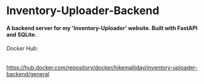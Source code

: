 # Inventory-Uploader-Backend

#### A backend server for my 'Inventory-Uploader' website. Built with FastAPI and SQLite.

###### Docker Hub: 
https://hub.docker.com/repository/docker/hikemalliday/inventory-uploader-backend/general



